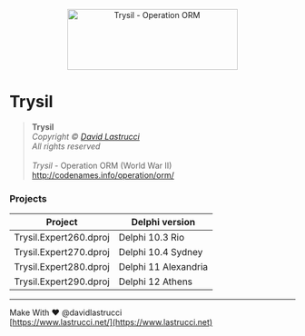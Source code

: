 <p align="center">
  <img width="300" height="107" src="https://github.com/davidlastrucci/Trysil/blob/master/Docs/Trysil.png" title="Trysil - Operation ORM">
</p>

# Trysil
> **Trysil**<br>
> *Copyright © [David Lastrucci](https://www.lastrucci.net/)*<br>
> *All rights reserved*<br>
> <br>
> *Trysil* - Operation ORM (World War II)<br>
> http://codenames.info/operation/orm/

### Projects
|Project|Delphi version|
|-|-|
|Trysil.Expert260.dproj|Delphi 10.3 Rio|
|Trysil.Expert270.dproj|Delphi 10.4 Sydney|
|Trysil.Expert280.dproj|Delphi 11 Alexandria|
|Trysil.Expert290.dproj|Delphi 12 Athens|
---

Make With ❤ @davidlastrucci<br>
[https://www.lastrucci.net/](https://www.lastrucci.net)
